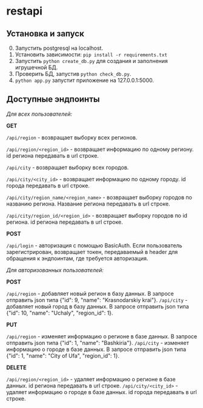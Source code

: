 # restapi

## Установка и запуск

0. Запустить postgresql на localhost.
1. Установить зависимости: `pip install -r requirements.txt`
2. Запустить `python create_db.py` для создания и заполнения игрушечной БД.
3. Проверить БД, запустив `python check_db.py`.
4. `python app.py` запустит приложение на 127.0.0.1:5000.

## Доступные эндпоинты

*Для всех пользователей:*

**GET**

  `/api/region` - возвращает выборку всех регионов.

  `/api/region/<region_id>` - возвращает информацию по одному региону. id региона передавать в url строке.

  `/api/city` - возвращает выборку всех городов.

  `/api/city/<city_id>` - возвращает информацию по одному городу. id города передавать в url строке.

  `/api/city/region_name/<region_name>` - возвращает выборку городов по названию региона. Название региона передавать в url строке.

  `/api/city/region_id/<region_id>` - возвращает выборку городов по id региона. id региона передавать в url строке.

**POST**

  `/api/login` - авторизация с помощью BasicAuth. Если пользователь зарегистрирован, возвращает токен, передаваемый в header для обращения к эндпоинтам, где требуется авторизация.

*Для авторизованных пользователей:*

**POST**

  `/api/region` - добавляет новый регион в базу данных. В запросе отправить json типа {"id": 9, "name": "Krasnodarskiy krai"}.
  `/api/city` - добавляет новый город в базу данных. В запросе отправить json типа {"id": 10, "name": "Uchaly", "region_id": 1}.

**PUT**

  `/api/region` - изменяет информацию о регионе в базе данных. В запросе отправить json типа {"id": 1, "name": "Bashkiria"}.
  `/api/city` - изменяет информацию о городе в базе данных. В запросе отправить json типа {"id": 1, "name": "City of Ufa", "region_id": 1}.

**DELETE**

  `/api/region/<region_id>` - удаляет информацию о регионе в базе данных. id региона передавать в url строке.
  `/api/city/<city_id>` - удаляет информацию о городе в базе данных. id города передавать в url строке.
